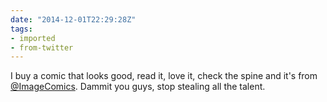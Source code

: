 ```yaml
---
date: "2014-12-01T22:29:28Z"
tags:
- imported
- from-twitter
---
```

I buy a comic that looks good, read it, love it, check the spine and it's from [@ImageComics](https://twitter.com/ImageComics). Dammit you guys, stop stealing all the talent.
